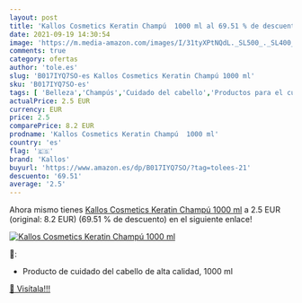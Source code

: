 ```yaml
---
layout: post
title: 'Kallos Cosmetics Keratin Champú  1000 ml al 69.51 % de descuento'
date: 2021-09-19 14:30:54
image: 'https://m.media-amazon.com/images/I/31tyXPtNQdL._SL500_._SL400_.jpg'
comments: true
category: ofertas
author: 'tole.es'
slug: 'B017IYQ7SO-es Kallos Cosmetics Keratin Champú 1000 ml'
sku: 'B017IYQ7SO-es'
tags: [ 'Belleza','Champús','Cuidado del cabello','Productos para el cuidado del cabello','champú','kallos', ]
actualPrice: 2.5 EUR
currency: EUR
price: 2.5
comparePrice: 8.2 EUR
prodname: 'Kallos Cosmetics Keratin Champú  1000 ml'
country: 'es'
flag: '🇪🇸'
brand: 'Kallos'
buyurl: 'https://www.amazon.es/dp/B017IYQ7SO/?tag=tolees-21'
descuento: '69.51'
average: '2.5'
---
```


Ahora mismo tienes [Kallos Cosmetics Keratin Champú  1000 ml](https://www.amazon.es/dp/B017IYQ7SO/?tag=tolees-21) a 2.5 EUR (original: 8.2 EUR) (69.51 %  de descuento) en el siguiente enlace!

[![Kallos Cosmetics Keratin Champú  1000 ml](https://m.media-amazon.com/images/I/31tyXPtNQdL._SL500_._SL400_.jpg)](https://www.amazon.es/dp/B017IYQ7SO/?tag=tolees-21)

🔎:

- Producto de cuidado del cabello de alta calidad, 1000 ml

[🛒 Visítala!!!](https://www.amazon.es/dp/B017IYQ7SO/?tag=tolees-21)
